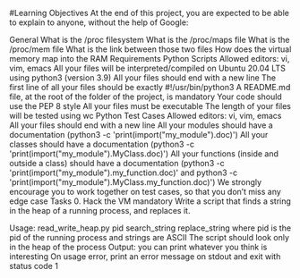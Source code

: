#Learning Objectives At the end of this project, you are expected to be able to explain to anyone, without the help of Google:

General What is the /proc filesystem What is the /proc/maps file What is the /proc/mem file What is the link between those two files How does the virtual memory map into the RAM Requirements Python Scripts Allowed editors: vi, vim, emacs All your files will be interpreted/compiled on Ubuntu 20.04 LTS using python3 (version 3.9) All your files should end with a new line The first line of all your files should be exactly #!/usr/bin/python3 A README.md file, at the root of the folder of the project, is mandatory Your code should use the PEP 8 style All your files must be executable The length of your files will be tested using wc Python Test Cases Allowed editors: vi, vim, emacs All your files should end with a new line All your modules should have a documentation (python3 -c 'print(import("my_module").doc)') All your classes should have a documentation (python3 -c 'print(import("my_module").MyClass.doc)') All your functions (inside and outside a class) should have a documentation (python3 -c 'print(import("my_module").my_function.doc)' and python3 -c 'print(import("my_module").MyClass.my_function.doc)') We strongly encourage you to work together on test cases, so that you don’t miss any edge case Tasks 0. Hack the VM mandatory Write a script that finds a string in the heap of a running process, and replaces it.

Usage: read_write_heap.py pid search_string replace_string where pid is the pid of the running process and strings are ASCII The script should look only in the heap of the process Output: you can print whatever you think is interesting On usage error, print an error message on stdout and exit with status code 1